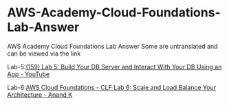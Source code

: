 # AWS-Academy-Cloud-Foundations-Lab-Answer
AWS Academy Cloud Foundations Lab Answer
Some are untranslated and can be viewed via the link

Lab-5:[(159) Lab 5: Build Your DB Server and Interact With Your DB Using an App - YouTube](https://www.youtube.com/watch?v=sVamI6Z_8g4)

Lab-6:[AWS Cloud Foundations - CLF Lab 6: Scale and Load Balance Your Architecture - Anand K](https://www.youtube.com/watch?v=sCBiR9-YaTw&t=7s)
